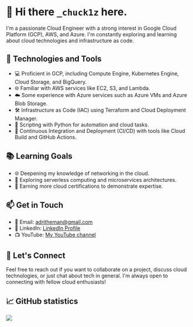 # 👋 Hi there `_chuck1z` here.

I'm a passionate Cloud Engineer with a strong interest in Google Cloud Platform (GCP), AWS, and Azure. I'm constantly exploring and learning about cloud technologies and infrastructure as code.

## 🔧 Technologies and Tools

- 💻 Proficient in GCP, including Compute Engine, Kubernetes Engine, Cloud Storage, and BigQuery.
- 🌐 Familiar with AWS services like EC2, S3, and Lambda.
- ☁️ Some experience with Azure services such as Azure VMs and Azure Blob Storage.
- 🛠️ Infrastructure as Code (IAC) using Terraform and Cloud Deployment Manager.
- 🐍 Scripting with Python for automation and cloud tasks.
- 🧪 Continuous Integration and Deployment (CI/CD) with tools like Cloud Build and GitHub Actions.

## 📚 Learning Goals

- 🌐 Deepening my knowledge of networking in the cloud.
- 🧰 Exploring serverless computing and microservices architectures.
- 📜 Earning more cloud certifications to demonstrate expertise.

## 📫 Get in Touch

- 📧 Email: [adritheman@gmail.com](mailto:adritheman@gmail.com)
- 💼 LinkedIn: [LinkedIn Profile](https://www.linkedin.com/in/chuck1z/)
- 📺 YouTube: [My YouTube channel]((https://www.youtube.com/@_chuck1z))

## 💬 Let's Connect

Feel free to reach out if you want to collaborate on a project, discuss cloud technologies, or just chat about tech in general. I'm always open to connecting with fellow cloud enthusiasts!

## 📈 GitHub statistics

<img src="https://github-readme-stats.vercel.app/api/top-langs/?username=chuck1z&hide=html,css,jupyter%20notebook&theme=vue&layout=compact"/>
          
<!--
**chuck1z/chuck1z** is a ✨ _special_ ✨ repository because its `README.md` (this file) appears on your GitHub profile.

Here are some ideas to get you started:

- 🔭 I’m currently working on ...
- 🌱 I’m currently learning ...
- 👯 I’m looking to collaborate on ...
- 🤔 I’m looking for help with ...
- 💬 Ask me about ...
- 📫 How to reach me: ...
- 😄 Pronouns: ...
- ⚡ Fun fact: ...
-->
